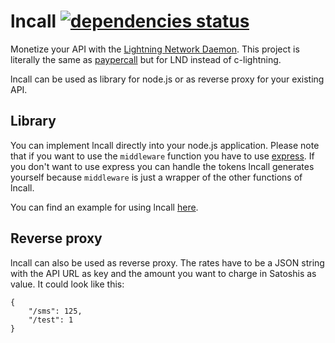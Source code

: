 # lncall [![dependencies status](https://david-dm.org/michael1011/lncall/status.svg)](https://david-dm.org/michael1011/lncall)
Monetize your API with the [Lightning Network Daemon](https://github.com/lightningnetwork/lnd). This project is literally the same as [paypercall](https://github.com/ElementsProject/paypercall) but for LND instead of c-lightning.

lncall can be used as library for node.js or as reverse proxy for your existing API.

## Library
You can implement lncall directly into your node.js application. Please note that if you want to use the `middleware` function you have to use [express](https://www.npmjs.com/package/express). If you don't want to use express you can handle the tokens lncall generates yourself because `middleware` is just a wrapper of the other functions of lncall.

You can find an example for using lncall [here](https://github.com/michael1011/lncall/blob/master/example/example.js).

## Reverse proxy
lncall can also be used as reverse proxy. The rates have to be a JSON string with the API URL as key and the amount you want to charge in Satoshis as value. It could look like this:

```
{
    "/sms": 125,
    "/test": 1
}
```